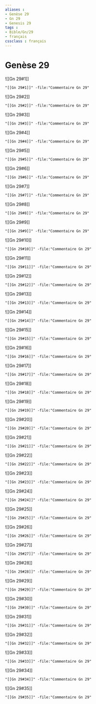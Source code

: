 ```yaml
---
aliases : 
- Genèse 29
- Gn 29
- Genesis 29
tags : 
- Bible/Gn/29
- français
cssclass : français
---
```


# Genèse 29

![[Gn 29#1]]

```query
"[[Gn 29#1]]" -file:"Commentaire Gn 29"
```

![[Gn 29#2]]

```query
"[[Gn 29#2]]" -file:"Commentaire Gn 29"
```

![[Gn 29#3]]

```query
"[[Gn 29#3]]" -file:"Commentaire Gn 29"
```

![[Gn 29#4]]

```query
"[[Gn 29#4]]" -file:"Commentaire Gn 29"
```

![[Gn 29#5]]

```query
"[[Gn 29#5]]" -file:"Commentaire Gn 29"
```

![[Gn 29#6]]

```query
"[[Gn 29#6]]" -file:"Commentaire Gn 29"
```

![[Gn 29#7]]

```query
"[[Gn 29#7]]" -file:"Commentaire Gn 29"
```

![[Gn 29#8]]

```query
"[[Gn 29#8]]" -file:"Commentaire Gn 29"
```

![[Gn 29#9]]

```query
"[[Gn 29#9]]" -file:"Commentaire Gn 29"
```

![[Gn 29#10]]

```query
"[[Gn 29#10]]" -file:"Commentaire Gn 29"
```

![[Gn 29#11]]

```query
"[[Gn 29#11]]" -file:"Commentaire Gn 29"
```

![[Gn 29#12]]

```query
"[[Gn 29#12]]" -file:"Commentaire Gn 29"
```

![[Gn 29#13]]

```query
"[[Gn 29#13]]" -file:"Commentaire Gn 29"
```

![[Gn 29#14]]

```query
"[[Gn 29#14]]" -file:"Commentaire Gn 29"
```

![[Gn 29#15]]

```query
"[[Gn 29#15]]" -file:"Commentaire Gn 29"
```

![[Gn 29#16]]

```query
"[[Gn 29#16]]" -file:"Commentaire Gn 29"
```

![[Gn 29#17]]

```query
"[[Gn 29#17]]" -file:"Commentaire Gn 29"
```

![[Gn 29#18]]

```query
"[[Gn 29#18]]" -file:"Commentaire Gn 29"
```

![[Gn 29#19]]

```query
"[[Gn 29#19]]" -file:"Commentaire Gn 29"
```

![[Gn 29#20]]

```query
"[[Gn 29#20]]" -file:"Commentaire Gn 29"
```

![[Gn 29#21]]

```query
"[[Gn 29#21]]" -file:"Commentaire Gn 29"
```

![[Gn 29#22]]

```query
"[[Gn 29#22]]" -file:"Commentaire Gn 29"
```

![[Gn 29#23]]

```query
"[[Gn 29#23]]" -file:"Commentaire Gn 29"
```

![[Gn 29#24]]

```query
"[[Gn 29#24]]" -file:"Commentaire Gn 29"
```

![[Gn 29#25]]

```query
"[[Gn 29#25]]" -file:"Commentaire Gn 29"
```

![[Gn 29#26]]

```query
"[[Gn 29#26]]" -file:"Commentaire Gn 29"
```

![[Gn 29#27]]

```query
"[[Gn 29#27]]" -file:"Commentaire Gn 29"
```

![[Gn 29#28]]

```query
"[[Gn 29#28]]" -file:"Commentaire Gn 29"
```

![[Gn 29#29]]

```query
"[[Gn 29#29]]" -file:"Commentaire Gn 29"
```

![[Gn 29#30]]

```query
"[[Gn 29#30]]" -file:"Commentaire Gn 29"
```

![[Gn 29#31]]

```query
"[[Gn 29#31]]" -file:"Commentaire Gn 29"
```

![[Gn 29#32]]

```query
"[[Gn 29#32]]" -file:"Commentaire Gn 29"
```

![[Gn 29#33]]

```query
"[[Gn 29#33]]" -file:"Commentaire Gn 29"
```

![[Gn 29#34]]

```query
"[[Gn 29#34]]" -file:"Commentaire Gn 29"
```

![[Gn 29#35]]

```query
"[[Gn 29#35]]" -file:"Commentaire Gn 29"
```

